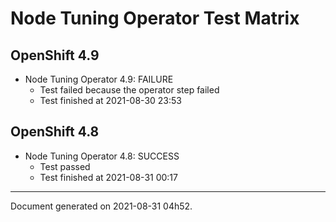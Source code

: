 
Node Tuning Operator Test Matrix
================================

OpenShift 4.9
-------------


* Node Tuning Operator 4.9: FAILURE
  - Test failed because the operator step failed
  - Test finished at 2021-08-30 23:53

OpenShift 4.8
-------------


* Node Tuning Operator 4.8: SUCCESS
  - Test passed
  - Test finished at 2021-08-31 00:17


---
Document generated on 2021-08-31 04h52.
